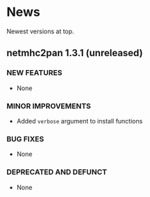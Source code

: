 # News

Newest versions at top.

## netmhc2pan 1.3.1 (unreleased)

### NEW FEATURES

  * None
  
### MINOR IMPROVEMENTS

  * Added `verbose` argument to install functions

### BUG FIXES

  * None

### DEPRECATED AND DEFUNCT

  * None


